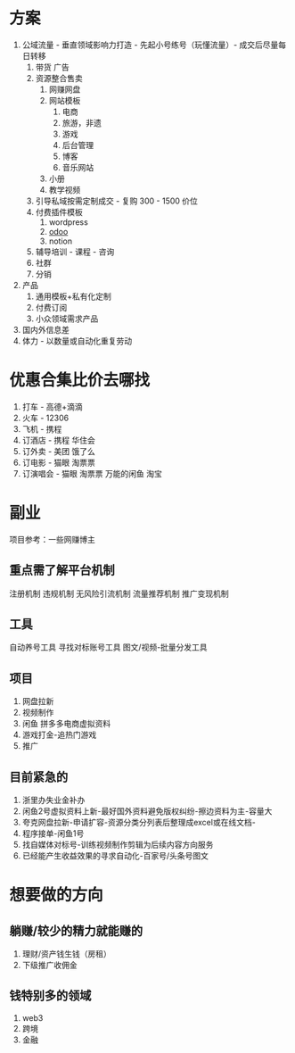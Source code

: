 # 方案

1. 公域流量 - 垂直领域影响力打造 - 先起小号练号（玩懂流量）- 成交后尽量每日转移
   1. 带货 广告
   2. 资源整合售卖
      1. 网赚网盘
      2. 网站模板
         1. 电商
         2. 旅游，非遗
         3. 游戏
         4. 后台管理
         5. 博客
         6. 音乐网站
      3. 小册
      4. 教学视频
   3. 引导私域按需定制成交 - 复购 300 - 1500 价位
   4. 付费插件模板
      1. wordpress
      2. [odoo](https://apps.odoo.com/apps)
      3. notion
   5. 辅导培训 - 课程 - 咨询
   6. 社群
   7. 分销
2. 产品
   1. 通用模板+私有化定制
   2. 付费订阅
   3. 小众领域需求产品
3. 国内外信息差
4. 体力 - 以数量或自动化重复劳动


#  优惠合集比价去哪找

1. 打车 - 高德+滴滴
2. 火车 - 12306
3. 飞机 - 携程
4. 订酒店 - 携程 华住会 
5. 订外卖 - 美团 饿了么
6. 订电影 - 猫眼 淘票票
7. 订演唱会 - 猫眼 淘票票
万能的闲鱼 淘宝



# 副业

项目参考：一些网赚博主

## 重点需了解平台机制

注册机制
违规机制
无风险引流机制
流量推荐机制
推广变现机制

## 工具 

自动养号工具
寻找对标账号工具
图文/视频-批量分发工具

## 项目

1. 网盘拉新
2. 视频制作
3. 闲鱼 拼多多电商虚拟资料
4. 游戏打金-追热门游戏
5. 推广

## 目前紧急的

1. 浙里办失业金补办
2. 闲鱼2号虚拟资料上新-最好国外资料避免版权纠纷-擦边资料为主-容量大
3. 夸克网盘拉新-申请扩容-资源分类分列表后整理成excel或在线文档-
4. 程序接单-闲鱼1号
5. 找自媒体对标号-训练视频制作剪辑为后续内容方向服务
6. 已经能产生收益效果的寻求自动化-百家号/头条号图文



# 想要做的方向

## 躺赚/较少的精力就能赚的
1. 理财/资产钱生钱（房租）
2. 下级推广收佣金

## 钱特别多的领域
1. web3
2. 跨境
3. 金融